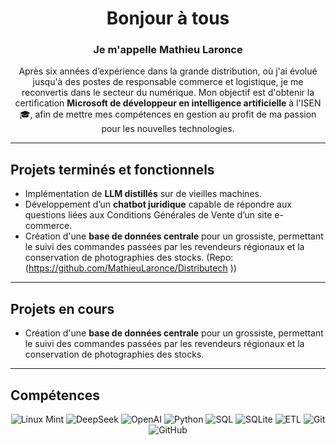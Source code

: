 <div align="center">

# Bonjour à tous

### Je m'appelle Mathieu Laronce

Après six années d’expérience dans la grande distribution, où j'ai évolué jusqu'à des postes de responsable commerce et logistique, je me reconvertis dans le secteur du numérique. Mon objectif est d'obtenir la certification **Microsoft de développeur en intelligence artificielle** à l'ISEN 🎓, afin de mettre mes compétences en gestion au profit de ma passion pour les nouvelles technologies.

</div>

---

## Projets terminés et fonctionnels

- Implémentation de **LLM distillés** sur de vieilles machines.  
- Développement d’un **chatbot juridique** capable de répondre aux questions liées aux Conditions Générales de Vente d’un site e-commerce.
- Création d'une **base de données centrale** pour un grossiste, permettant le suivi des commandes passées par les revendeurs régionaux et la conservation de photographies des stocks. (Repo: (https://github.com/MathieuLaronce/Distributech ))

---

## Projets en cours

- Création d'une **base de données centrale** pour un grossiste, permettant le suivi des commandes passées par les revendeurs régionaux et la conservation de photographies des stocks.

---

## Compétences

<div align="center">

![Linux Mint](https://img.shields.io/badge/Linux%20Mint-87CF3E?logo=linuxmint&logoColor=fff)
![DeepSeek](https://img.shields.io/badge/DeepSeek-536af5?logo=deepseek&logoColor=white)
![OpenAI](https://img.shields.io/badge/OpenAI-412991?logo=openai&logoColor=white)
![Python](https://img.shields.io/badge/Python-3776AB?logo=python&logoColor=white)
![SQL](https://img.shields.io/badge/SQL-4479A1?logo=database&logoColor=white)
![SQLite](https://img.shields.io/badge/SQLite-003B57?logo=sqlite&logoColor=white)
![ETL](https://img.shields.io/badge/ETL-4B8BBE?logo=databricks&logoColor=white)
![Git](https://img.shields.io/badge/Git-F05032?logo=git&logoColor=white)
![GitHub](https://img.shields.io/badge/GitHub-181717?logo=github&logoColor=white)


</div>


